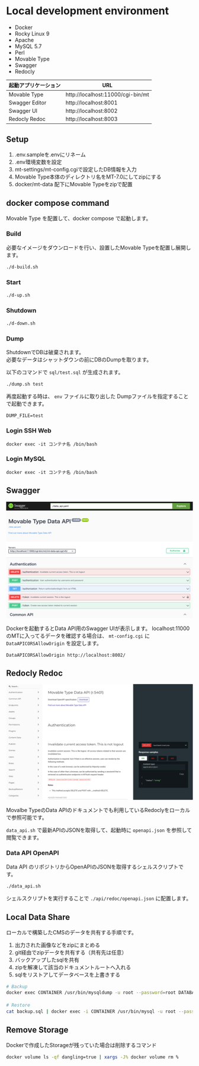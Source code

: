 # Local development environment

- Docker
- Rocky Linux 9
- Apache
- MySQL 5.7
- Perl
- Movable Type
- Swagger
- Redocly

| 起動アプリケーション     | URL                               |
|----------------|-----------------------------------|
| Movable Type   | http://localhost:11000/cgi-bin/mt |
| Swagger Editor | http://localhost:8001             |
| Swagger UI     | http://localhost:8002             |
| Redocly Redoc  | http://localhost:8003             |

## Setup

1. .env.sampleを.envにリネーム
2. .env環境変数を設定
3. mt-settings/mt-config.cgiで設定したDB情報を入力
4. Movable Type本体のディレクトリ名をMT-7.0にしてzipにする
5. docker/mt-data 配下にMovable Typeをzipで配置

## docker compose command

Movable Type を配置して、docker compose で起動します。

### Build

必要なイメージをダウンロードを行い、設置したMovable Typeを配置し展開します。

```bash
./d-build.sh
```

### Start

```bash
./d-up.sh
```

### Shutdown

```bash
./d-down.sh
```

### Dump

ShutdownでDBは破棄されます。  
必要なデータはシャットダウンの前にDBのDumpを取ります。

以下のコマンドで `sql/test.sql` が生成されます。

```bash
./dump.sh test
```

再度起動する時は、 `env` ファイルに取り出した Dumpファイルを指定することで起動できます。

```dotenv
DUMP_FILE=test
```

### Login SSH Web

```
docker exec -it コンテナ名 /bin/bash
```

### Login MySQL

```
docker exec -it コンテナ名 /bin/bash
```

## Swagger

![Swagger](./docs_assets/20221204073039.png)

Dockerを起動するとData API用のSwagger UIが表示します。
localhost:11000のMTに入ってるデータを確認する場合は、 `mt-config.cgi` に `DataAPICORSAllowOrigin` を設定します。

```cgi
DataAPICORSAllowOrigin http://localhost:8002/
```

## Redocly Redoc

![Redocly](./docs_assets/20221204073718.png)

Movalbe TypeのData APIのドキュメントでも利用しているRedoclyをローカルで参照可能です。

`data_api.sh` で最新APIのJSONを取得して、起動時に `openapi.json` を参照して閲覧できます。

### Data API OpenAPI

Data API のリポジトリからOpenAPIのJSONを取得するシェルスクリプトです。

```bash
./data_api.sh
```

シェルスクリプトを実行することで `./api/redoc/openapi.json` に配置します。

## Local Data Share

ローカルで構築したCMSのデータを共有する手順です。

1. 出力された画像などをzipにまとめる
2. git経由でzipデータを共有する（共有先は任意）
3. バックアップしたsqlを共有
4. zipを解凍して該当のドキュメントルートへ入れる
5. sqlをリストアしてデータベースを上書きする

```bash
# Backup
docker exec CONTAINER /usr/bin/mysqldump -u root --password=root DATABASE > backup.sql

# Restore
cat backup.sql | docker exec -i CONTAINER /usr/bin/mysql -u root --password=root DATABASE
```

## Remove Storage

Dockerで作成したStorageが残っていた場合は削除するコマンド

```bash
docker volume ls -qf dangling=true | xargs -J% docker volume rm %
```
